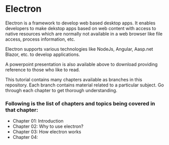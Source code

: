 # Electron

Electron is a framework to develop web based desktop apps. It enables developers to make dekstop apps based on web content with access to native resources which are normally not available in a web browser like file access, process information, etc.

Electron supports various technologies like NodeJs, Angular, Aasp.net Blazor, etc. to develop applications.

A powerpoint presentation is also available above to download providing reference to those who like to read.

This tutorial contains many chapters available as branches in this repository. Each branch contains material related to a particular subject. Go through each chapter to get thorough understanding.

### Following is the list of chapters and topics being covered in that chapter:
- Chapter 01: Introduction
- Chapter 02: Why to use electron?
- Chapter 03: How electron works
- Chapter 04: 
